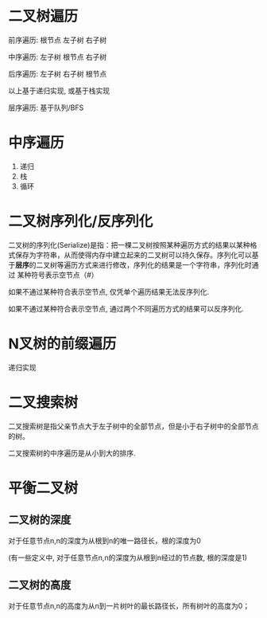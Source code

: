 
# 二叉树遍历

前序遍历: 根节点 左子树 右子树

中序遍历: 左子树 根节点 右子树

后序遍历: 左子树 右子树 根节点 

以上基于递归实现, 或基于栈实现

层序遍历: 基于队列/BFS


# 中序遍历

1. 递归
2. 栈
3. 循环

# 二叉树序列化/反序列化

二叉树的序列化(Serialize)是指：把一棵二叉树按照某种遍历方式的结果以某种格式保存为字符串，从而使得内存中建立起来的二叉树可以持久保存。序列化可以基于**层序**的二叉树等遍历方式来进行修改，序列化的结果是一个字符串，序列化时通过 某种符号表示空节点（#）

如果不通过某种符合表示空节点, 仅凭单个遍历结果无法反序列化. 

如果不通过某种符合表示空节点, 通过两个不同遍历方式的结果可以反序列化. 

# N叉树的前缀遍历

递归实现

# 二叉搜索树

二叉搜索树是指父亲节点大于左子树中的全部节点，但是小于右子树中的全部节点的树。

二叉搜索树的中序遍历是从小到大的排序.

# 平衡二叉树



## 二叉树的深度
对于任意节点n,n的深度为从根到n的唯一路径长，根的深度为0

(有一些定义中, 对于任意节点n,n的深度为从根到n经过的节点数, 根的深度是1)

## 二叉树的高度

对于任意节点n,n的高度为从n到一片树叶的最长路径长，所有树叶的高度为0；








